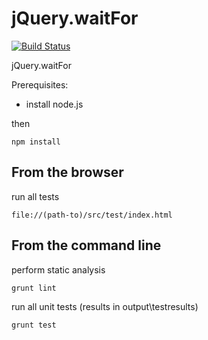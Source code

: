 jQuery.waitFor
==============

[![Build Status](https://travis-ci.org/larsthorup/jQuery.waitFor.png)](https://travis-ci.org/larsthorup/jQuery.waitFor)

jQuery.waitFor

Prerequisites:

* install node.js

then

    npm install


From the browser
----------------

run all tests

    file://(path-to)/src/test/index.html


From the command line
---------------------

perform static analysis

    grunt lint

run all unit tests (results in output\testresults)

    grunt test

